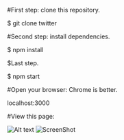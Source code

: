 #First step: clone this repository.

$ git clone twitter

#Second step: install dependencies.

$ npm install

$Last step.

$ npm start

#Open your browser: Chrome is better.

localhost:3000

#View this page:

![Alt text](https://www.dropbox.com/s/0wer70zegvty3mc/pantalla-twitter-app.jpg?dl=0 "Result")
![ScreenShot](https://www.dropbox.com/s/0wer70zegvty3mc/pantalla-twitter-app.jpg?dl=0)

